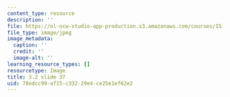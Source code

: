 ```yaml
---
content_type: resource
description: ''
file: https://ol-ocw-studio-app-production.s3.amazonaws.com/courses/15-s21-nuts-and-bolts-of-business-plans-january-iap-2014/78edcc99af15c33229e4ce25e1ef62e2_Slide37.JPG
file_type: image/jpeg
image_metadata:
  caption: ''
  credit: ''
  image-alt: ''
learning_resource_types: []
resourcetype: Image
title: 3.2 slide 37
uid: 78edcc99-af15-c332-29e4-ce25e1ef62e2
---
```

